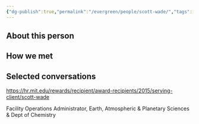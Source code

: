 ```yaml
---
{"dg-publish":true,"permalink":"/evergreen/people/scott-wade/","tags":["people","internal","non_geo"]}
---
```


## About this person


## How we met


## Selected conversations


https://hr.mit.edu/rewards/recipient/award-recipients/2015/serving-client/scott-wade

Facility Operations Administrator, Earth, Atmospheric & Planetary Sciences & Dept of Chemistry